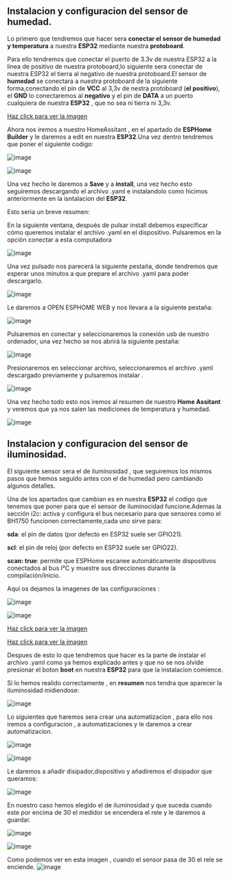 ## Instalacion y configuracion del sensor de humedad.

Lo primero que tendremos que hacer sera **conectar el sensor de humedad y temperatura** a nuestra **ESP32** mediante nuestra **protoboard**.

Para ello tendremos que conectar el puerto de 3.3v de nuestra ESP32 a la linea de positivo de nuestra protoboard,lo siguiente sera conectar de nuestra ESP32 el tierra al negativo de nuestra protoboard.El sensor de **humedad** se conectara a nuestra protoboard de la siguiente forma,conectando el pin de **VCC** al 3,3v de nestra protoboard (**el positivo**), el **GND** lo conectaremos al **negativo** y el pin de **DATA** a un puerto cualquiera de nuestra **ESP32** , que no sea ni tierra ni 3,3v.

<a href="https://github.com/user-attachments/assets/9f0f28a1-d377-4959-adff-066f3880555a" target="_blank">Haz click para ver la imagen</a>


Ahora nos iremos a nuestro HomeAssitant , en el apartado de **ESPHome Builder** y le daremos a edit en nuestra **ESP32**.Una vez dentro tendremos que poner el siguiente codigo:

![image](https://github.com/user-attachments/assets/b5ac3b13-bc34-4227-a64f-7087bf74b86a)

![image](https://github.com/user-attachments/assets/ed6aa6d3-a31a-4096-9ea8-b0c0b231e1c7)


Una vez hecho le daremos a **Save** y a **install**, una vez hecho esto seguiremos descargando el archivo .yaml e instalandolo como hicimos anteriormente en la isntalacion del **ESP32**.

Esto seria un breve resumen:

En la siguiente ventana, después de pulsar install debemos especificar cómo queremos instalar el archivo .yaml en el dispositivo. Pulsaremos en la opción conectar a esta computadora

![image](https://github.com/user-attachments/assets/c370e0e0-8a1a-42d8-8063-2ec6b666847a)

Una vez pulsado nos parecerá la siguiente pestaña, donde tendremos que esperar unos minutos a que prepare el archivo .yaml para poder descargarlo.

![image](https://github.com/user-attachments/assets/b903edf2-7b43-4113-bd10-3b6d3f57ee7e)

Le daremos a OPEN ESPHOME WEB y nos llevara a la siguiente pestaña:

![image](https://github.com/user-attachments/assets/f51116da-3ac1-4de1-aaea-bf1b7db7f9f3)


Pulsaremos en conectar y seleccionaremos la conexión usb de nuestro ordenador, una vez hecho se nos abrirá la siguiente pestaña:

![image](https://github.com/user-attachments/assets/cf81805a-4e00-4676-83b9-536c14da9371)


Presionaremos en seleccionar archivo, seleccionaremos el archivo .yaml descargado previamente y pulsaremos instalar .

![image](https://github.com/user-attachments/assets/c4a9e80d-d1f4-4666-8de0-20dc7bf553b0)


Una vez hecho todo esto nos iremos al resumen de nuestro **Home Assitant** y veremos que ya nos salen las mediciones de temperatura y humedad.

![image](https://github.com/user-attachments/assets/720f91d8-3cf0-4d2b-b3a5-ce0562331752)


## Instalacion y configuracion del sensor de iluminosidad.


El siguiente sensor sera el de iluminosidad , que seguiremos los mismos pasos que hemos seguido antes con el de humedad pero cambiando algunos detalles.

Una de los apartados que cambian es en nuestra **ESP32** el codigo que tenemos que poner para que el sensor de iluminocidad funcione.Ademas la sección i2c: activa y configura el bus necesario para que sensores como el BH1750 funcionen correctamente,cada uno sirve para:

**sda**: el pin de datos (por defecto en ESP32 suele ser GPIO21).


**scl**: el pin de reloj (por defecto en ESP32 suele ser GPIO22).


**scan: true**: permite que ESPHome escanee automáticamente dispositivos conectados al bus I²C y muestre sus direcciones durante la compilación/inicio.


Aqui os dejamos la imagenes de las configuraciones :

![image](https://github.com/user-attachments/assets/667906ea-171a-43dc-a731-82e9decd003c)


![image](https://github.com/user-attachments/assets/16999875-80e1-438c-bbf4-f6001289f006)


<a href="https://github.com/user-attachments/assets/8dd720b3-19f4-4c24-afc8-0f2a23e0a2de" target="_blank">Haz click para ver la imagen</a>


<a href="https://github.com/user-attachments/assets/b0b499e5-8037-4f53-96c6-c7bc6cd01fc8" target="_blank">Haz click para ver la imagen</a>




Despues de esto lo que tendremos que hacer es la parte de instalar el archivo .yaml como ya hemos explicado antes y que no se nos olvide presionar el boton **boot** en nuestra **ESP32** para que la instalacion comience.

Si lo hemos realido correctamente , en **resumen** nos tendra que aparecer la iluminosidad midiendose:


![image](https://github.com/user-attachments/assets/be3e6fea-5978-4922-b396-b0e21f6ad7ed)


Lo siguientes que haremos sera crear una automatizacion , para ello nos iremos a configuracion , a automatizaciones y le daremos a crear automatizacion.

![image](https://github.com/user-attachments/assets/1a1a0fc7-469c-45a5-b523-aa270d22051a)


![image](https://github.com/user-attachments/assets/7f0b1f0a-884a-42b9-bdfd-623f74de9970)


Le daremos a añadir disipador,dispositivo y añadiremos el disipador que queramos:


![image](https://github.com/user-attachments/assets/fe905288-c048-422f-9257-f2c130554220)


En nuestro caso hemos elegido el de iluminosidad y que suceda cuando este por encima de 30 el medidor se encendera el rele y le daremos a guardar.


![image](https://github.com/user-attachments/assets/f3b15ebd-0448-4862-9206-d160b8c9898b)


![image](https://github.com/user-attachments/assets/a06b69c5-6f46-47ca-a151-f002e9a9ba30)


Como podemos ver en esta imagen , cuando el sensor pasa de 30 el rele se enciende.
![image](https://github.com/user-attachments/assets/94f0df7c-a274-4fa3-b916-693c15650e4e)


